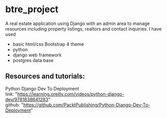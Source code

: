 # btre_project

A real estate application using Django with an admin area to manage resources including property listings, realtors and contact inquiries.
I have used  
* basic html/css Bootstrap 4 theme 
* python
* django web framework
* postgres data base


## Resources and tutorials:</br>
Python Django Dev To Deployment</br>
link: "https://learning.oreilly.com/videos/python-django-dev/9781838641283" <br>
github: "https://github.com/PacktPublishing/Python-Django-Dev-To-Deployment"
